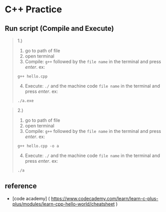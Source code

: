 # C++ Practice
## Run script (Compile and Execute)
>1.)
>1. go to path of file
>2. open terminal
>3. Compile: `g++` followed by the `file name` in the terminal and press *enter*. ex:
>```
>g++ hello.cpp
>```
>4. Execute: `./` and the machine code `file name` in the terminal and press *enter*. ex:
>```
>./a.exe
>```

>2.)
>1. go to path of file
>2. open terminal
>3. Compile: `g++` followed by the `file name` in the terminal and press *enter*. ex:
>```
>g++ hello.cpp -o a
>```
>4. Execute: `./` and the machine code `file name` in the terminal and press *enter*. ex:
>```
>./a
>```
## reference
- [code academy] ( https://www.codecademy.com/learn/learn-c-plus-plus/modules/learn-cpp-hello-world/cheatsheet )
